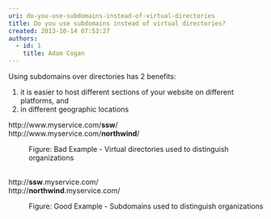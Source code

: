 ```yaml
---
uri: do-you-use-subdomains-instead-of-virtual-directories
title: Do you use subdomains instead of virtual directories?
created: 2013-10-14 07:53:27
authors:
  - id: 1
    title: Adam Cogan
---
```





<span class='intro'> Using subdomains&#160;over directories has 2 benefits&#58;<br> </span>

<ol><li>it is easier to host different sections of your website on different platforms, and </li><li>in different geographic locations&#160;</li></ol><p class="ssw15-rteElement-GreyBox">​​​http&#58;//www.myservice.com/<strong>ssw</strong>/<br>http&#58;//www.myservice.com/<strong>northwind</strong>/</p><div><dd class="ssw15-rteElement-FigureBad">​​Figure&#58; Bad Example - Virtual directories&#160;used to distinguish organizations<br><br></dd></div><p class="ssw15-rteElement-GreyBox">​​​​http&#58;//<strong>ssw</strong>.myservice.com/<br>http&#58;//<strong>northwind</strong>.myservice.com/<br></p><div><dd class="ssw15-rteElement-FigureGood">Figure&#58;&#160;​Good Example - S​ubdomains&#160;used to distinguish&#160;​organizations </dd></div>


